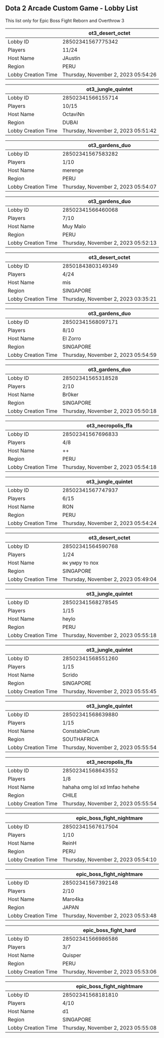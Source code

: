 ## Dota 2 Arcade Custom Game - Lobby List

This list only for Epic Boss Fight Reborn and Overthrow 3

|  | ot3_desert_octet |
| ------ | ------ |
| Lobby ID | 28502341567775342 |
| Players | 11/24 |
| Host Name | JAustin |
| Region | PERU |
| Lobby Creation Time | Thursday, November 2, 2023 05:54:26 |


|  | ot3_jungle_quintet |
| ------ | ------ |
| Lobby ID | 28502341566155714 |
| Players | 10/15 |
| Host Name | OctaviNn |
| Region | DUBAI |
| Lobby Creation Time | Thursday, November 2, 2023 05:51:42 |


|  | ot3_gardens_duo |
| ------ | ------ |
| Lobby ID | 28502341567583282 |
| Players | 1/10 |
| Host Name | merenge |
| Region | PERU |
| Lobby Creation Time | Thursday, November 2, 2023 05:54:07 |


|  | ot3_gardens_duo |
| ------ | ------ |
| Lobby ID | 28502341566460068 |
| Players | 7/10 |
| Host Name | Muy Malo |
| Region | PERU |
| Lobby Creation Time | Thursday, November 2, 2023 05:52:13 |


|  | ot3_desert_octet |
| ------ | ------ |
| Lobby ID | 28501843803149349 |
| Players | 4/24 |
| Host Name | mis |
| Region | SINGAPORE |
| Lobby Creation Time | Thursday, November 2, 2023 03:35:21 |


|  | ot3_gardens_duo |
| ------ | ------ |
| Lobby ID | 28502341568097171 |
| Players | 8/10 |
| Host Name | El Zorro |
| Region | SINGAPORE |
| Lobby Creation Time | Thursday, November 2, 2023 05:54:59 |


|  | ot3_gardens_duo |
| ------ | ------ |
| Lobby ID | 28502341565318528 |
| Players | 2/10 |
| Host Name | Br0ker |
| Region | SINGAPORE |
| Lobby Creation Time | Thursday, November 2, 2023 05:50:18 |


|  | ot3_necropolis_ffa |
| ------ | ------ |
| Lobby ID | 28502341567696833 |
| Players | 4/8 |
| Host Name | ++ |
| Region | PERU |
| Lobby Creation Time | Thursday, November 2, 2023 05:54:18 |


|  | ot3_jungle_quintet |
| ------ | ------ |
| Lobby ID | 28502341567747937 |
| Players | 6/15 |
| Host Name | RON |
| Region | PERU |
| Lobby Creation Time | Thursday, November 2, 2023 05:54:24 |


|  | ot3_desert_octet |
| ------ | ------ |
| Lobby ID | 28502341564590768 |
| Players | 1/24 |
| Host Name | як умру то пох |
| Region | SINGAPORE |
| Lobby Creation Time | Thursday, November 2, 2023 05:49:04 |


|  | ot3_jungle_quintet |
| ------ | ------ |
| Lobby ID | 28502341568278545 |
| Players | 1/15 |
| Host Name | heylo |
| Region | PERU |
| Lobby Creation Time | Thursday, November 2, 2023 05:55:18 |


|  | ot3_jungle_quintet |
| ------ | ------ |
| Lobby ID | 28502341568551260 |
| Players | 1/15 |
| Host Name | Scrido |
| Region | SINGAPORE |
| Lobby Creation Time | Thursday, November 2, 2023 05:55:45 |


|  | ot3_jungle_quintet |
| ------ | ------ |
| Lobby ID | 28502341568639880 |
| Players | 1/15 |
| Host Name | ConstableCrum |
| Region | SOUTHAFRICA |
| Lobby Creation Time | Thursday, November 2, 2023 05:55:54 |


|  | ot3_necropolis_ffa |
| ------ | ------ |
| Lobby ID | 28502341568643552 |
| Players | 1/8 |
| Host Name | hahaha omg lol xd lmfao hehehe |
| Region | CHILE |
| Lobby Creation Time | Thursday, November 2, 2023 05:55:54 |


|  | epic_boss_fight_nightmare |
| ------ | ------ |
| Lobby ID | 28502341567617504 |
| Players | 1/10 |
| Host Name | ReinH |
| Region | PERU |
| Lobby Creation Time | Thursday, November 2, 2023 05:54:10 |


|  | epic_boss_fight_nightmare |
| ------ | ------ |
| Lobby ID | 28502341567392148 |
| Players | 2/10 |
| Host Name | Maro4ka |
| Region | JAPAN |
| Lobby Creation Time | Thursday, November 2, 2023 05:53:48 |


|  | epic_boss_fight_hard |
| ------ | ------ |
| Lobby ID | 28502341566986586 |
| Players | 3/7 |
| Host Name | Quisper |
| Region | PERU |
| Lobby Creation Time | Thursday, November 2, 2023 05:53:06 |


|  | epic_boss_fight_nightmare |
| ------ | ------ |
| Lobby ID | 28502341568181810 |
| Players | 4/10 |
| Host Name | d1 |
| Region | SINGAPORE |
| Lobby Creation Time | Thursday, November 2, 2023 05:55:08 |



